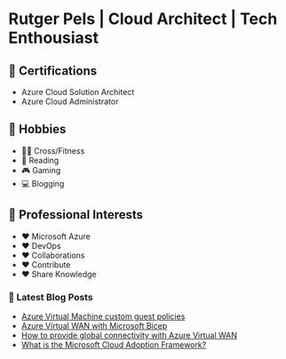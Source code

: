# Rutger Pels | Cloud Architect | Tech Enthousiast

## 📜 Certifications
* Azure Cloud Solution Architect
* Azure Cloud Administrator

## 🧑 Hobbies
* 🏋️‍♂️ Cross/Fitness
* 📖 Reading
* 🎮 Gaming
* 💻 Blogging

## 👀 Professional Interests
* ❤️ Microsoft Azure
* ❤️ DevOps
* ❤️ Collaborations
* ❤️ Contribute
* ❤️ Share Knowledge 

### 📕 Latest Blog Posts
<!-- BLOG-POST-LIST:START -->
- [Azure Virtual Machine custom guest policies](https://cloudsolutionist.com/virtual-machine-custom-guest-policies/)
- [Azure Virtual WAN with Microsoft Bicep](https://cloudsolutionist.com/azure-virtual-wan-with-microsoft-bicep/)
- [How to provide global connectivity with Azure Virtual WAN](https://cloudsolutionist.com/global-connectivity-azure-virtual-wan/)
- [What is the Microsoft Cloud Adoption Framework?](https://cloudsolutionist.com/microsoft-cloud-adoption-framework/)
<!-- BLOG-POST-LIST:END -->